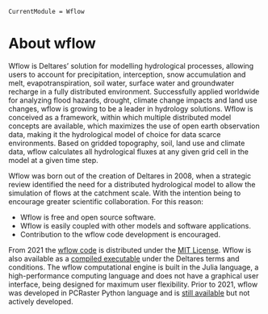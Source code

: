 ```@meta
CurrentModule = Wflow
```

# About wflow

Wflow is Deltares’ solution for modelling hydrological processes, allowing users to account 
for precipitation, interception, snow accumulation and melt, evapotranspiration, soil water, 
surface water and groundwater recharge in a fully distributed environment. Successfully 
applied worldwide for analyzing flood hazards, drought, climate change impacts and land use 
changes, wflow is growing to be a leader in hydrology solutions. Wflow is conceived as a 
framework, within which multiple distributed model concepts are available, which maximizes 
the use of open earth observation data, making it the hydrological model of choice for data 
scarce environments. Based on gridded topography, soil, land use and climate data, wflow 
calculates all hydrological fluxes at any given grid cell in the model at a given time step. 

Wflow was born out of the creation of Deltares in 2008, when a strategic review identified 
the need for a distributed hydrological model to allow the simulation of flows at the 
catchment scale. With the intention being to encourage greater scientific collaboration. 
For this reason:

   * Wflow is free and open source software.
   * Wflow is easily coupled with other models and software applications.
   * Contribution to the wflow code development is encouraged.

From 2021 the [wflow code](https://github.com/Deltares/Wflow.jl) is distributed under the 
[MIT License](https://github.com/Deltares/Wflow.jl/blob/master/LICENSE). Wflow is also 
available as a [compiled executable](https://download.deltares.nl/en/download/wflow/) under 
the Deltares terms and conditions. The wflow computational engine is built in the Julia
language, a high-performance computing language and does not have a graphical user interface, 
being designed for maximum user flexibility. Prior to 2021, wflow was developed in PCRaster 
Python language and is [still available](https://github.com/openstreams/wflow) but not 
actively developed.
